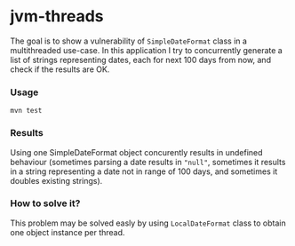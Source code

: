 # jvm-threads
The goal is to show a vulnerability of `SimpleDateFormat` class in a multithreaded use-case.
In this application I try to concurrently generate a list of strings representing dates, each for next 100 days from now, and check if the results are OK.
### Usage
```
mvn test
```
### Results
Using one SimpleDateFormat object concurently results in undefined behaviour (sometimes parsing a date results in `"null"`, sometimes it results in a string representing a date not in range of 100 days, and sometimes it doubles existing strings).
### How to solve it?
This problem may be solved easly by using `LocalDateFormat` class to obtain one object instance per thread.
